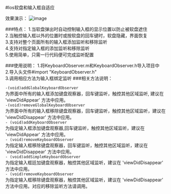 #Ios软盘和输入框自适应  

效果演示：
![image](https://github.com/crazycodeboy/KeyboardObserver/blob/master/res/%E8%BD%AF%E7%9B%98%E9%94%AE%E7%9B%98%E8%87%AA%E9%80%82%E5%BA%94.gif)
 
###特点：
1.当软盘弹出时自动控制输入框的显示位置以防止被软盘遮住  
2.当触控输入框以外的位置时或按软盘的回车键时，软盘隐藏，界面恢复   
3.支持对整个页面所有的输入框添加监听和移除监听    
4.支持对指定输入框的添加监听和移除监听    
5.使用简单，只需一行代码便可完成监听配置  

###使用说明： 
1.将KeyboardObserver.m和KeyboardObserver.h导入项目中   
2.导入头文件#import "KeyboardObserver.h"  
3.调用相应方法为输入框绑定监听
###相关方法说明：
 
`-(void)addGlobalKeyboardObserver`  
为界面中所有的输入框添加键盘观察器，回车键监听，触控其他区域监听, 建议在 'viewDidAppear' 方法中应用。  
`-(void)removeGlobalKeyboardObserver`  
为界面中所有的输入框移除键盘观察器，回车键监听，触控其他区域监听，建议在 'viewDidDisappear' 方法中应用。  
`- (void)addKeyboardObserver`	  
为指定输入框添加键盘观察器,回车键监听，触控其他区域监听，建议在 'viewDidAppear' 方法中应用。   
`- (void)removeKeyboardObserver`  
为指定输入框移除键盘观察器，回车键监听，触控其他区域监听，建议在 'viewDidDisappear' 方法中应用。   
`- (void)addSimpleKeyboardObserver`    
 为指定输入框廷加键盘观察器，触控其他区域监听，建议在 'viewDidDisappear' 方法中应用。   
`- (void)removeKeyboardObserver`    
 为指定输入框移除键盘观察器，触控其他区域监听，建议在 'viewDidDisappear' 方法中应用。对应的移除监听方法请调用。   